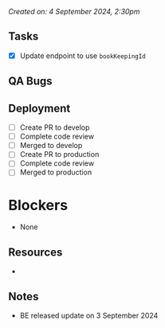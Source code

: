 *Created on: 4 September 2024, 2:30pm*
## Tasks
- [x] Update endpoint to use `bookKeepingId`
## QA Bugs
## Deployment
- [ ] Create PR to develop
- [ ] Complete code review
- [ ] Merged to develop
- [ ] Create PR to production
- [ ] Complete code review
- [ ] Merged to production
# Blockers
- None
## Resources
- 
## Notes
- BE released update on 3 September 2024
